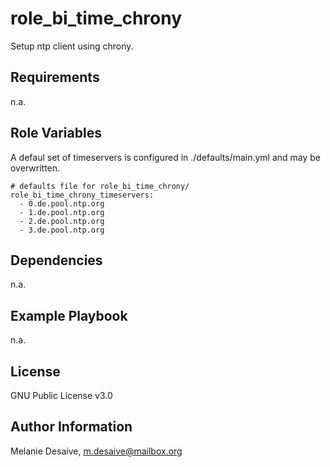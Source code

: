 role_bi_time_chrony
=========

Setup ntp client using chrony.

Requirements
------------

n.a.

Role Variables
--------------

A defaul set of timeservers is configured in ./defaults/main.yml and may be overwritten.
```
# defaults file for role_bi_time_chrony/
role_bi_time_chrony_timeservers:
  - 0.de.pool.ntp.org
  - 1.de.pool.ntp.org
  - 2.de.pool.ntp.org
  - 3.de.pool.ntp.org
```
Dependencies
------------

n.a.

Example Playbook
----------------

n.a.

License
-------

GNU Public License v3.0

Author Information
------------------

Melanie Desaive, m.desaive@mailbox.org
